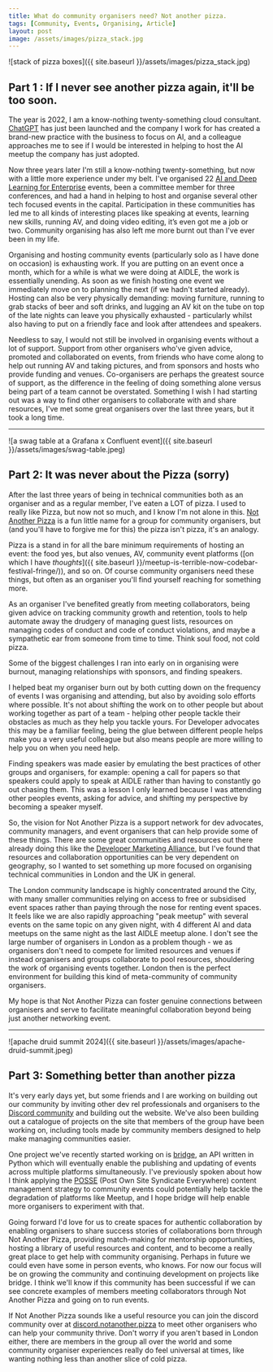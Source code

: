 ```yaml
---
title: What do community organisers need? Not another pizza.
tags: [Community, Events, Organising, Article]
layout: post
image: /assets/images/pizza_stack.jpg
---
```


![stack of pizza boxes]({{ site.baseurl }}/assets/images/pizza_stack.jpg)

## Part 1 : If I never see another pizza again, it'll be too soon.

The year is 2022, I am a know-nothing twenty-something cloud consultant. [ChatGPT](https://openai.com/index/chatgpt/) has just been launched and the company I work for has created a brand-new practice with the business to focus on AI, and a colleague approaches me to see if I would be interested in helping to host the AI meetup the company has just adopted.

Now three years later I'm still a know-nothing twenty-something, but now with a little more experience under my belt. I've organised 22 [AI and Deep Learning for Enterprise](https://aidle.uk) events, been a committee member for three conferences, and had a hand in helping to host and organise several other tech focused events in the capital. Participation in these communities has led me to all kinds of interesting places like speaking at events, learning new skills, running AV, and doing video editing, it’s even got me a job or two. Community organising has also left me more burnt out than I've ever been in my life.

Organising and hosting community events (particularly solo as I have done on occasion) is exhausting work. If you are putting on an event once a month, which for a while is what we were doing at AIDLE, the work is essentially unending. As soon as we finish hosting one event we immediately move on to planning the next (if we hadn't started already). Hosting can also be very physically demanding: moving furniture, running to grab stacks of beer and soft drinks, and lugging an AV kit on the tube on top of the late nights can leave you physically exhausted - particularly whilst also having to put on a friendly face and look after attendees and speakers.

Needless to say, I would not still be involved in organising events without a lot of support. Support from other organisers who've given advice, promoted and collaborated on events, from friends who have come along to help out running AV and taking pictures, and from sponsors and hosts who provide funding and venues. Co-organisers are perhaps the greatest source of support, as the difference in the feeling of doing something alone versus being part of a team cannot be overstated. Something I wish I had starting out was a way to find other organisers to collaborate with and share resources, I've met some great organisers over the last three years, but it took a long time.

---

![a swag table at a Grafana x Confluent event]({{ site.baseurl }}/assets/images/swag-table.jpeg)

## Part 2: It was never about the Pizza (sorry)

After the last three years of being in technical communities both as an organiser and as a regular member, I've eaten a LOT of pizza. I used to really like Pizza, but now not so much, and I know I'm not alone in this. [Not Another Pizza](https://notanother.pizza) is a fun little name for a group for community organisers, but (and you'll have to forgive me for this) the pizza isn't pizza, it's an analogy.

Pizza is a stand in for all the bare minimum requirements of hosting an event: the food yes, but also venues, AV, community event platforms ([on which I have _thoughts_]({{ site.baseurl }}/meetup-is-terrible-now-codebar-festival-fringe/)), and so on. Of course community organisers need these things, but often as an organiser you'll find yourself reaching for something more.

As an organiser I've benefited greatly from meeting collaborators, being given advice on tracking community growth and retention, tools to help automate away the drudgery of managing guest lists, resources on managing codes of conduct and code of conduct violations, and maybe a sympathetic ear from someone from time to time. Think soul food, not cold pizza.

Some of the biggest challenges I ran into early on in organising were burnout, managing relationships with sponsors, and finding speakers.

I helped beat my organiser burn out by both cutting down on the frequency of events I was organising and attending, but also by avoiding solo efforts where possible. It's not about shifting the work on to other people but about working together as part of a team - helping other people tackle their obstacles as much as they help you tackle yours. For Developer advocates this may be a familiar feeling, being the glue between different people helps make you a very useful colleague but also means people are more willing to help you on when you need help. 

Finding speakers was made easier by emulating the best practices of other groups and organisers, for example: opening a call for papers so that speakers could apply to speak at AIDLE rather than having to constantly go out chasing them. This was a lesson I only learned because I was attending other peoples events, asking for advice, and shifting my perspective by becoming a speaker myself.

So, the vision for Not Another Pizza is a support network for dev advocates, community managers, and event organisers that can help provide some of these things. There are some great communities and resources out there already doing this like the [Developer Marketing Alliance](https://dev-mar-com.slack.com), but I've found that resources and collaboration opportunities can be very dependent on geography, so I wanted to set something up more focused on organising technical communities in London and the UK in general.

The London community landscape is highly concentrated around the City, with many smaller communities relying on access to free or subsidised event spaces rather than paying through the nose for renting event spaces. It feels like we are also rapidly approaching "peak meetup" with several events on the same topic on any given night, with 4 different AI and data meetups on the same night as the last AIDLE meetup alone. I don't see the large number of organisers in London as a problem though - we as organisers don't need to compete for limited resources and venues if instead organisers and groups collaborate to pool resources, shouldering the work of organising events together. London then is the perfect environment for building this kind of meta-community of community organisers.

My hope is that Not Another Pizza can foster genuine connections between organisers and serve to facilitate meaningful collaboration beyond being just another networking event.

---

![apache druid summit 2024]({{ site.baseurl }}/assets/images/apache-druid-summit.jpeg)

## Part 3: Something better than another pizza

It's very early days yet, but some friends and I are working on building out our community by inviting other dev rel professionals and organisers to the [Discord community](https://discord.notanother.pizza) and building out the website. We've also been building out a catalogue of projects on the site that members of the group have been working on, including tools made by community members designed to help make managing communities easier.

One project we've recently started working on is [bridge](https://github.com/notanotherpizza/bridge), an API written in Python which will eventually enable the publishing and updating of events across multiple platforms simultaneously. I've previously spoken about how I think applying the [POSSE](https://indieweb.org/POSSE) (Post Own Site Syndicate Everywhere) content management strategy to community events could potentially help tackle the degradation of platforms like Meetup, and I hope bridge will help enable more organisers to experiment with that.

Going forward I'd love for us to create spaces for authentic collaboration by enabling organisers to share success stories of collaborations born through Not Another Pizza, providing match-making for mentorship opportunities, hosting a library of useful resources and content, and to become a really great place to get help with community organising. Perhaps in future we could even have some in person events, who knows. For now our focus will be on growing the community and continuing development on projects like bridge. I think we'll know if this community has been successful if we can see concrete examples of members meeting collaborators through Not Another Pizza and going on to run events.

If Not Another Pizza sounds like a useful resource you can join the discord community over at [discord.notanother.pizza](https://discord.notanother.pizza) to meet other organisers who can help your community thrive. Don't worry if you aren't based in London either, there are members in the group all over the world and some community organiser experiences really do feel universal at times, like wanting nothing less than another slice of cold pizza.